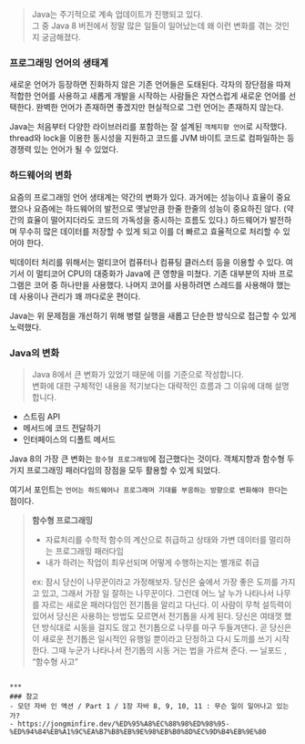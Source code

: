 > Java는 주기적으로 계속 업데이트가 진행되고 있다.  
> 그 중 Java 8 버전에서 정말 많은 일들이 일어났는데 왜 이런 변화를 겪는 것인지 궁금해졌다.

### 프로그래밍 언어의 생태계

새로운 언어가 등장하면 진화하지 않은 기존 언어들은 도태된다.
각자의 장단점을 따져 적합한 언어를 사용하고 새롭게 개발을 시작하는 사람들은 자연스럽게 새로운 언어를 선택한다.
완벽한 언어가 존재하면 좋겠지만 현실적으로 그런 언어는 존재하지 않는다.

Java는 처음부터 다양한 라이브러리를 포함하는 잘 설계된 `객체지향 언어`로 시작했다.
thread와 lock을 이용한 동시성을 지원하고 코드를 JVM 바이트 코드로 컴파일하는 등 경쟁력 있는 언어가 될 수 있었다.

### 하드웨어의 변화

요즘의 프로그래밍 언어 생태계는 약간의 변화가 있다.
과거에는 성능이나 효율이 중요했으나 요즘에는 하드웨어의 발전으로 옛날만큼 한줄 한줄의 성능이 중요하진 않다.
(약간의 효율이 떨어지더라도 코드의 가독성을 중시하는 흐름도 있다.)
하드웨어가 발전하며 무수히 많은 데이터를 저장할 수 있게 되고 이를 더 빠르고 효율적으로 처리할 수 있어야 한다.

빅데이터 처리를 위해서는 멀티코어 컴퓨터나 컴퓨팅 클러스터 등을 이용할 수 있다.
여기서 이 멀티코어 CPU의 대중화가 Java에 큰 영향을 미쳤다.
기존 대부분의 자바 프로그램은 코어 중 하나만을 사용했다.
나머지 코어를 사용하려면 스레드를 사용해야 했는데 사용이나 관리가 꽤 까다로운 편이다.

Java는 위 문제점을 개선하기 위해 병렬 실행을 새롭고 단순한 방식으로 접근할 수 있게 노력했다.

### Java의 변화
> Java 8에서 큰 변화가 있었기 때문에 이를 기준으로 작성합니다.  
> 변화에 대한 구체적인 내용을 적기보다는 대략적인 흐름과 그 이유에 대해 설명합니다.

- 스트림 API
- 메서드에 코드 전달하기
- 인터페이스의 디폴트 메서드

Java 8의 가장 큰 변화는 `함수형 프로그래밍`에 접근했다는 것이다.
객체지향과 함수형 두 가지 프로그래밍 패러다임의 장점을 모두 활용할 수 있게 되었다.

여기서 포인트는 `언어는 하드웨어나 프로그래머 기대를 부응하는 방향으로 변화해야 한다`는 점이다.

> **함수형 프로그래밍**
> - 자료처리를 수학적 함수의 계산으로 취급하고 상태와 가변 데이터를 멀리하는 프로그래밍 패러다임
> - 내가 하려는 작업이 최우선되며 어떻게 수행하는지는 별개로 취급
> 
> ex: 잠시 당신이 나무꾼이라고 가정해보자.
> 당신은 숲에서 가장 좋은 도끼를 가지고 있고, 그래서 가장 일 잘하는 나무꾼이다.
> 그런데 어느 날 누가 나타나서 나무를 자르는 새로운 패러다임인 전기톱을 알리고 다닌다. 이 사람이 무척 설득력이 있어서 당신은 사용하는 방법도 모르면서 전기톱을 사게 된다. 당신은 여태껏 했던 방식대로 시동을 걸지도 않고 전기톱으로 나무를 마구 두들겨댄다.
> 곧 당신은 이 새로운 전기톱은 일시적인 유행일 뿐이라고 단정하고 다시 도끼를 쓰기 시작한다.
> 그때 누군가 나타나서 전기톱의 시동 거는 법을 가르쳐 준다.
> — 닐포드 , “함수형 사고”

```

***
### 참고
- 모던 자바 인 액션 / Part 1 / 1장 자바 8, 9, 10, 11 : 무슨 일이 일어나고 있는가?
- https://jongminfire.dev/%ED%95%A8%EC%88%98%ED%98%95-%ED%94%84%EB%A1%9C%EA%B7%B8%EB%9E%98%EB%B0%8D%EC%9D%B4%EB%9E%80

